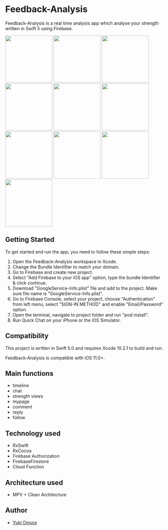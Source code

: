 # Feedback-Analysis

 Feedback-Analysis is a real time analysis app which analyse your strength written in Swift 5 using Firebase.

<img width="150" src="https://user-images.githubusercontent.com/39009922/63653724-98e52580-c7ab-11e9-8549-43080fd2fcde.png" />  <img width="150" src="https://user-images.githubusercontent.com/39009922/63653725-98e52580-c7ab-11e9-8acd-cd2df2c2e339.png" />
<img width="150" src="https://user-images.githubusercontent.com/39009922/63653726-98e52580-c7ab-11e9-93ec-6bc105413d83.png" />  <img width="150" src="https://user-images.githubusercontent.com/39009922/63653727-997dbc00-c7ab-11e9-9af2-400247bb70f0.png" />
<img width="150" src="https://user-images.githubusercontent.com/39009922/63653728-997dbc00-c7ab-11e9-8819-292e744503d4.png" />  <img width="150" src="https://user-images.githubusercontent.com/39009922/63653729-997dbc00-c7ab-11e9-92cd-b63c865f9ef9.png" />
<img width="150" src="https://user-images.githubusercontent.com/39009922/63653730-997dbc00-c7ab-11e9-8b91-9f1ffa4cde72.png" />  <img width="150" src="https://user-images.githubusercontent.com/39009922/63653731-9a165280-c7ab-11e9-8594-4e820ddc517a.png" />
<img width="150" src="https://user-images.githubusercontent.com/39009922/63653915-422d1b00-c7ae-11e9-934f-5113f81c0f4e.png" />  <img width="150" src="https://user-images.githubusercontent.com/39009922/63653916-422d1b00-c7ae-11e9-8469-c0cd92d51b02.png" />




## Getting Started

To get started and run the app, you need to follow these simple steps:

1. Open the Feedback-Analysis workspace in Xcode.
2. Change the Bundle Identifier to match your domain.
3. Go to Firebase and create new project.
4. Select "Add Firebase to your iOS app" option, type the bundle Identifier & click continue.
5. Download "GoogleService-Info.plist" file and add to the project. Make sure file name is "GoogleService-Info.plist".
6. Go to Firebase Console, select your project, choose "Authentication" from left menu, select "SIGN-IN METHOD" and enable "Email/Password" option.
7. Open the terminal, navigate to project folder and run "pod install".
8. Run Quick Chat on your iPhone or the iOS Simulator.



## Compatibility

This project is written in Swift 5.0 and requires Xcode 10.2.1 to build and run.

Feedback-Analysis is compatible with iOS 11.0+.



## Main functions
- timeline
- chat
- strength views
- mypage
- comment
- reply
- follow



## Technology used

- RxSwift
- RxCocoa
- Firebase Authorization
- FirebaseFirestore
- Cloud Function



## Architecture used

- MPV + Clean Architecture



## Author

- [Yuki Omura](https://twitter.com/yuking_0319)
